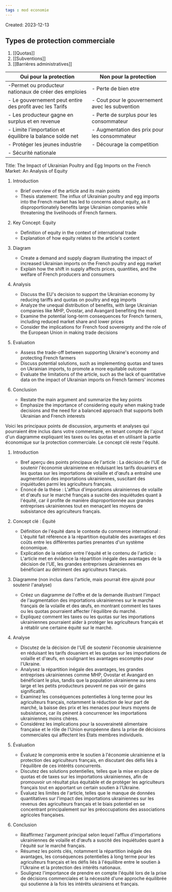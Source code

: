 ```yaml
---
tags : mod economie
---
```

Created: 2023-12-13


## Types de protection commerciale
1. [[Quotas]] 
2. [[Subventions]] 
3. [[Barrières administratives]] 

| **Oui pour la protection** | **Non pour la protection** |
| ---- | ---- |
| -Permet ou producteur nationaux de créer des emploies  | - Perte de bien etre |
| - Le gouvernement peut entire des profit avec les Tarifs | - Cout pour le gouvernement avec les subvention |
| - Les producteur gagne en surplus et en revenue |  - Perte de surplus pour les consommateur |
| - Limite l'importation et équilibre la balance solde net | - Augmentation des prix pour les consommateur |
| - Protéger les jeunes industrie | - Décourage la competition  |
| - Sécurité nationale |  |

Title: The Impact of Ukrainian Poultry and Egg Imports on the French Market: An Analysis of Equity

1. Introduction
    
    - Brief overview of the article and its main points
    - Thesis statement: The influx of Ukrainian poultry and egg imports into the French market has led to concerns about equity, as it disproportionately benefits large Ukrainian companies while threatening the livelihoods of French farmers.
    
2. Key Concept: Equity
    
    - Definition of equity in the context of international trade
    - Explanation of how equity relates to the article's content
    
3. Diagram
    
    - Create a demand and supply diagram illustrating the impact of increased Ukrainian imports on the French poultry and egg market
    - Explain how the shift in supply affects prices, quantities, and the welfare of French producers and consumers
    
4. Analysis
    
    - Discuss the EU's decision to support the Ukrainian economy by reducing tariffs and quotas on poultry and egg imports
    - Analyze the unequal distribution of benefits, with large Ukrainian companies like MHP, Ovostar, and Avangard benefiting the most
    - Examine the potential long-term consequences for French farmers, including reduced market share and lower prices
    - Consider the implications for French food sovereignty and the role of the European Union in making trade decisions
    
5. Evaluation
    
    - Assess the trade-off between supporting Ukraine's economy and protecting French farmers
    - Discuss potential solutions, such as implementing quotas and taxes on Ukrainian imports, to promote a more equitable outcome
    - Evaluate the limitations of the article, such as the lack of quantitative data on the impact of Ukrainian imports on French farmers' incomes
    
6. Conclusion
    
    - Restate the main argument and summarize the key points
    - Emphasize the importance of considering equity when making trade decisions and the need for a balanced approach that supports both Ukrainian and French interests

Voici les principaux points de discussion, arguments et analyses qui pourraient être inclus dans votre commentaire, en tenant compte de l'ajout d'un diagramme expliquant les taxes ou les quotas et en utilisant la partie économique sur la protection commerciale. Le concept clé reste l'équité.

1. Introduction
    
    - Bref aperçu des points principaux de l'article : La décision de l'UE de soutenir l'économie ukrainienne en réduisant les tarifs douaniers et les quotas sur les importations de volaille et d'œufs a entraîné une augmentation des importations ukrainiennes, suscitant des inquiétudes parmi les agriculteurs français.
    - Énoncé de la thèse : L'afflux d'importations ukrainiennes de volaille et d'œufs sur le marché français a suscité des inquiétudes quant à l'équité, car il profite de manière disproportionnée aux grandes entreprises ukrainiennes tout en menaçant les moyens de subsistance des agriculteurs français.
    
2. Concept clé : Équité
    
    - Définition de l'équité dans le contexte du commerce international : L'équité fait référence à la répartition équitable des avantages et des coûts entre les différentes parties prenantes d'un système économique.
    - Explication de la relation entre l'équité et le contenu de l'article : L'article met en évidence la répartition inégale des avantages de la décision de l'UE, les grandes entreprises ukrainiennes en bénéficiant au détriment des agriculteurs français.
    
3. Diagramme (non inclus dans l'article, mais pourrait être ajouté pour soutenir l'analyse)
    
    - Créez un diagramme de l'offre et de la demande illustrant l'impact de l'augmentation des importations ukrainiennes sur le marché français de la volaille et des œufs, en montrant comment les taxes ou les quotas pourraient affecter l'équilibre du marché.
    - Expliquez comment les taxes ou les quotas sur les importations ukrainiennes pourraient aider à protéger les agriculteurs français et à rétablir une certaine équité sur le marché.
    
4. Analyse
    
    - Discutez de la décision de l'UE de soutenir l'économie ukrainienne en réduisant les tarifs douaniers et les quotas sur les importations de volaille et d'œufs, en soulignant les avantages escomptés pour l'Ukraine.
    - Analysez la répartition inégale des avantages, les grandes entreprises ukrainiennes comme MHP, Ovostar et Avangard en bénéficiant le plus, tandis que la population ukrainienne au sens large et les petits producteurs peuvent ne pas voir de gains significatifs.
    - Examinez les conséquences potentielles à long terme pour les agriculteurs français, notamment la réduction de leur part de marché, la baisse des prix et les menaces pour leurs moyens de subsistance, car ils peinent à concurrencer les importations ukrainiennes moins chères.
    - Considérez les implications pour la souveraineté alimentaire française et le rôle de l'Union européenne dans la prise de décisions commerciales qui affectent les États membres individuels.
    
5. Évaluation
    
    - Évaluez le compromis entre le soutien à l'économie ukrainienne et la protection des agriculteurs français, en discutant des défis liés à l'équilibre de ces intérêts concurrents.
    - Discutez des solutions potentielles, telles que la mise en place de quotas et de taxes sur les importations ukrainiennes, afin de promouvoir un résultat plus équitable et de protéger les agriculteurs français tout en apportant un certain soutien à l'Ukraine.
    - Évaluez les limites de l'article, telles que le manque de données quantitatives sur l'impact des importations ukrainiennes sur les revenus des agriculteurs français et le biais potentiel en se concentrant principalement sur les préoccupations des associations agricoles françaises.
    
6. Conclusion
    
    - Réaffirmez l'argument principal selon lequel l'afflux d'importations ukrainiennes de volaille et d'œufs a suscité des inquiétudes quant à l'équité sur le marché français.
    - Résumez les points clés, notamment la répartition inégale des avantages, les conséquences potentielles à long terme pour les agriculteurs français et les défis liés à l'équilibre entre le soutien à l'Ukraine et la protection des intérêts nationaux.
    - Soulignez l'importance de prendre en compte l'équité lors de la prise de décisions commerciales et la nécessité d'une approche équilibrée qui soutienne à la fois les intérêts ukrainiens et français.